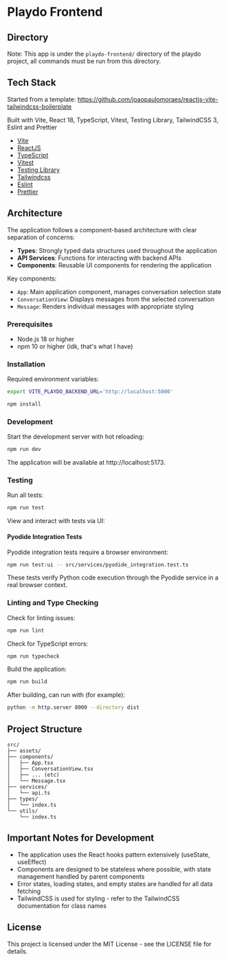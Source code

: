 # Playdo Frontend

## Directory

Note: This app is under the `playdo-frontend/` directory of the playdo project, all commands must be run from this
directory.

## Tech Stack

Started from a template: https://github.com/joaopaulomoraes/reactjs-vite-tailwindcss-boilerplate

Built with Vite, React 18, TypeScript, Vitest, Testing Library, TailwindCSS 3, Eslint and Prettier

- [Vite](https://vitejs.dev)
- [ReactJS](https://reactjs.org)
- [TypeScript](https://www.typescriptlang.org)
- [Vitest](https://vitest.dev)
- [Testing Library](https://testing-library.com)
- [Tailwindcss](https://tailwindcss.com)
- [Eslint](https://eslint.org)
- [Prettier](https://prettier.io)

## Architecture

The application follows a component-based architecture with clear separation of concerns:

- **Types**: Strongly typed data structures used throughout the application
- **API Services**: Functions for interacting with backend APIs
- **Components**: Reusable UI components for rendering the application

Key components:

- `App`: Main application component, manages conversation selection state
- `ConversationView`: Displays messages from the selected conversation
- `Message`: Renders individual messages with appropriate styling

### Prerequisites

- Node.js 18 or higher
- npm 10 or higher (idk, that's what I have)

### Installation

Required environment variables:

```bash
export VITE_PLAYDO_BACKEND_URL='http://localhost:5000'
```

```bash
npm install
```

### Development

Start the development server with hot reloading:

```bash
npm run dev
```

The application will be available at http://localhost:5173.

### Testing

Run all tests:

```bash
npm run test
```

View and interact with tests via UI:

#### Pyodide Integration Tests

Pyodide integration tests require a browser environment:

```bash
npm run test:ui -- src/services/pyodide_integration.test.ts
```

These tests verify Python code execution through the Pyodide service in a real browser context.

### Linting and Type Checking

Check for linting issues:

```bash
npm run lint
```

Check for TypeScript errors:

```bash
npm run typecheck
```

Build the application:

```bash
npm run build
```

After building, can run with (for example):

```bash
python -m http.server 8000 --directory dist
```

## Project Structure

```
src/
├── assets/
├── components/
│   ├── App.tsx
│   ├── ConversationView.tsx
│   ├── ... (etc)
│   └── Message.tsx
├── services/
│   └── api.ts
├── types/
│   └── index.ts
└── utils/
    └── index.ts
```

## Important Notes for Development

- The application uses the React hooks pattern extensively (useState, useEffect)
- Components are designed to be stateless where possible, with state management handled by parent components
- Error states, loading states, and empty states are handled for all data fetching
- TailwindCSS is used for styling - refer to the TailwindCSS documentation for class names

## License

This project is licensed under the MIT License - see the LICENSE file for details.
